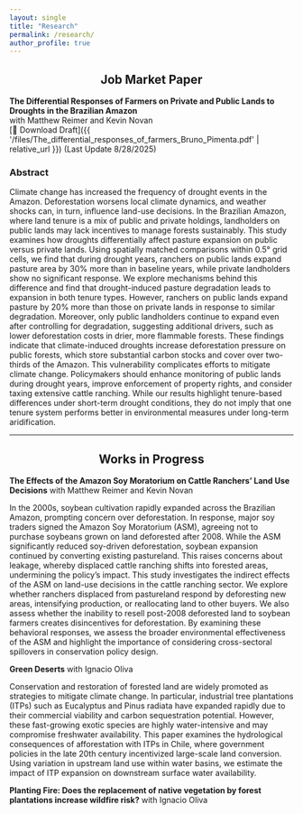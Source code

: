 ```yaml
---
layout: single
title: "Research"
permalink: /research/
author_profile: true
---
```


<div style="text-align: center;">
  <h2>Job Market Paper</h2>
</div>

**The Differential Responses of Farmers on Private and Public Lands to Droughts in the Brazilian Amazon**  
with Matthew Reimer and Kevin Novan  
[📄 Download Draft]({{ '/files/The_differential_responses_of_farmers_Bruno_Pimenta.pdf' | relative_url }}) (Last Update 8/28/2025)
### Abstract

Climate change has increased the frequency of drought events in the Amazon. Deforestation worsens local climate dynamics, and weather shocks can, in turn, influence land-use decisions. In the Brazilian Amazon, where land tenure is a mix of public and private holdings, landholders on public lands may lack incentives to manage forests sustainably. This study examines how droughts differentially affect pasture expansion on public versus private lands. Using spatially matched comparisons within 0.5° grid cells, we find that during drought years, ranchers on public lands expand pasture area by 30% more than in baseline years, while private landholders show no significant response. We explore mechanisms behind this difference and find that drought-induced pasture degradation leads to expansion in both tenure types. However, ranchers on public lands expand pasture by 20% more than those on private lands in response to similar degradation. Moreover, only public landholders continue to expand even after controlling for degradation, suggesting additional drivers, such as lower deforestation costs in drier, more flammable forests. These findings indicate that climate-induced droughts increase deforestation pressure on public forests, which store substantial carbon stocks and cover over two-thirds of the Amazon. This vulnerability complicates efforts to mitigate climate change. Policymakers should enhance monitoring of public lands during drought years, improve enforcement of property rights, and consider taxing extensive cattle ranching. While our results highlight tenure-based differences under short-term drought conditions, they do not imply that one tenure system performs better in environmental measures under long-term aridification.

---

<div style="text-align: center;">
  <h2>Works in Progress</h2>
</div>

**The Effects of the Amazon Soy Moratorium on Cattle Ranchers’ Land Use Decisions** with Matthew Reimer and Kevin Novan

In the 2000s, soybean cultivation rapidly expanded across the Brazilian Amazon, prompting concern over deforestation. In response, major soy traders signed the Amazon Soy Moratorium (ASM), agreeing not to purchase soybeans grown on land deforested after 2008. While the ASM significantly reduced soy-driven deforestation, soybean expansion continued by converting existing pastureland. This raises concerns about leakage, whereby displaced cattle ranching shifts into forested areas, undermining the policy’s impact. This study investigates the indirect effects of the ASM on land-use decisions in the cattle ranching sector. We explore whether ranchers displaced from pastureland respond by deforesting new areas, intensifying production, or reallocating land to other buyers. We also assess whether the inability to resell post-2008 deforested land to soybean farmers creates disincentives for deforestation. By examining these behavioral responses, we assess the broader environmental effectiveness of the ASM and highlight the importance of considering cross-sectoral spillovers in conservation policy design.


**Green Deserts** with Ignacio Oliva

Conservation and restoration of forested land are widely promoted as strategies to mitigate climate change. In particular, industrial tree plantations (ITPs) such as Eucalyptus and Pinus radiata have expanded rapidly due to their commercial viability and carbon sequestration potential. However, these fast-growing exotic species are highly water-intensive and may compromise freshwater availability. This paper examines the hydrological consequences of afforestation with ITPs in Chile, where government policies in the late 20th century incentivized large-scale land conversion. Using variation in upstream land use within water basins, we estimate the impact of ITP expansion on downstream surface water availability.

**Planting Fire: Does the replacement of native vegetation by forest plantations increase wildfire risk?** with Ignacio Oliva

